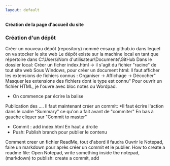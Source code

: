 ```yaml
---
layout: default
---
```


**Création de la page d'accueil du site**

<h3> Création d'un dépôt </h3>

Créer un nouveau dépôt (repository) nommé ensaxp.github.io dans lequel on va stocker le site web
Le dépôt existe sur la machine local en tant que répertoire dans C:\Users\Nom d'utilisateur\\Documents\GitHub
Dans le dossier local:
Créer un ficher index.html -> il s'agit du fichier "racine" de tout site web
Sous Windows, pour créer un document html:
Il faut afficher les extensions de fichiers connus : Organiser -> Affichage -> Décocher" Masquer les extensions des fichiers dont le type est connu"
Pour ouvrir un fichier HTML, je l'ouvre avec bloc notes ou Wordpad.
- On commence par écrire  la balise <html>  </html>
 
Publication des ....
Il faut maintenant créer un commit:
    *Il faut écrire l'action dans le cadre "Summary" ce qu'on a fait avant de "commiter"
En bas à gauche cliquer sur "Commit to master"
- Commit : add index.html
En haut a droite
- Push: Publish branch pour publier le contenu

Comment creer un fichier ReadMe, tout d'abord il faudra Ouvrir le Notepad, faire un markdown pour après créer un commit et le publier.
How to create a readme file: Open Notepad, write something inside the notepad, (markdown) 
to publish: create a commit, add 

